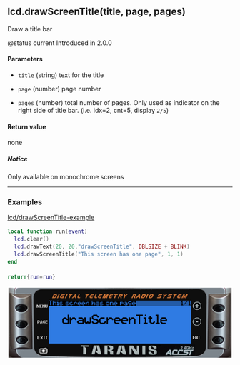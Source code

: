 <!-- This file was generated by the script. Do not edit it, any changes will be lost! -->

## lcd.drawScreenTitle(title, page, pages)



Draw a title bar

@status current Introduced in 2.0.0


#### Parameters

* `title` (string) text for the title

* `page` (number) page number

* `pages` (number) total number of pages. Only used as indicator on
the right side of title bar. (i.e. idx=2, cnt=5, display `2/5`)



#### Return value

none

##### Notice
Only available on monochrome screens




---

### Examples

<a class="dlbtn" href="https://raw.githubusercontent.com/opentx/lua-reference-guide/master/lcd/drawScreenTitle-example.lua">lcd/drawScreenTitle-example</a>

```lua
local function run(event)
  lcd.clear()
  lcd.drawText(20, 20,"drawScreenTitle", DBLSIZE + BLINK)
  lcd.drawScreenTitle("This screen has one page", 1, 1)
end

return{run=run}
```

![](drawScreenTitle-example.png)

